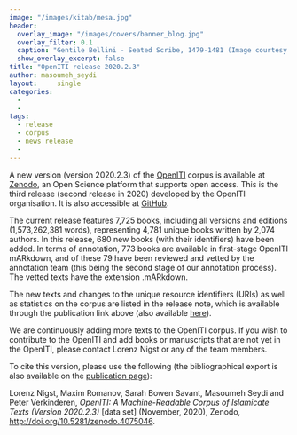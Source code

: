 ```yaml
---
image: "/images/kitab/mesa.jpg"
header:
  overlay_image: "/images/covers/banner_blog.jpg"
  overlay_filter: 0.1
  caption: "Gentile Bellini - Seated Scribe, 1479-1481 (Image courtesy of [Isabella Stewart Gardner Museum](https://www.gardnermuseum.org/experience/collection/10755), Boston)" 
  show_overlay_excerpt: false 
title: "OpenITI release 2020.2.3"			
author: masoumeh_seydi		
layout:		single
categories:
  - 
  - 
tags:
  - release
  - corpus
  - news release
  - 
---
```

A new version (version 2020.2.3) of the [OpenITI](https://github.com/OpenITI) corpus is available at [Zenodo](https://zenodo.org/record/4075046), an Open Science platform that supports open access. This is the third release (second release in 2020) developed by the OpenITI organisation. It is also accessible at [GitHub](https://github.com/OpenITI/RELEASE).

The current release features 7,725 books, including all versions and editions (1,573,262,381 words), representing 4,781 unique books written by 2,074 authors. In this release, 680 new books (with their identifiers) have been added. In terms of annotation, 773 books are available in first-stage OpenITI mARkdown, and of these 79 have been reviewed and vetted by the annotation team (this being the second stage of our annotation process). The vetted texts have the extension .mARkdown.

The new texts and changes to the unique resource identifiers (URIs) as well as statistics on the corpus are listed in the release note, which is available through the publication link above (also available [here](https://github.com/OpenITI/RELEASE/blob/master/OpenITI_release-note_2020-2-3.pdf)).

We are continuously adding more texts to the OpenITI corpus. If you wish to contribute to the OpenITI and add books or manuscripts that are not yet in the OpenITI, please contact Lorenz Nigst or any of the team members.

To cite this version, please use the following (the bibliographical export is also available on the [publication page](https://zenodo.org/record/3891466)):

Lorenz Nigst, Maxim Romanov, Sarah Bowen Savant, Masoumeh Seydi and Peter Verkinderen, *OpenITI: A Machine-Readable Corpus of Islamicate Texts (Version 2020.2.3)* \[data set\] (November, 2020), Zenodo, http://doi.org/10.5281/zenodo.4075046.
